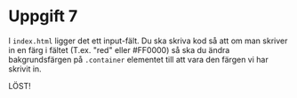 # Uppgift 7

I `index.html` ligger det ett input-fält. Du ska skriva kod så att om man skriver in en färg i fältet (T.ex. "red" eller #FF0000) så ska du ändra bakgrundsfärgen på `.container` elementet till att vara den färgen vi har skrivit in.

LÖST!
